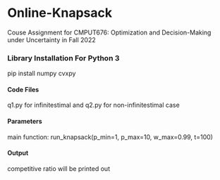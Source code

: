 # Online-Knapsack

Couse Assignment for CMPUT676: Optimization and
Decision-Making under Uncertainty in Fall 2022

### Library Installation For Python 3
pip install numpy cvxpy

#### Code Files
q1.py for infinitestimal and q2.py for non-infinitestimal case

#### Parameters
main function: run_knapsack(p_min=1, p_max=10, w_max=0.99, t=100)

#### Output
competitive ratio will be printed out

